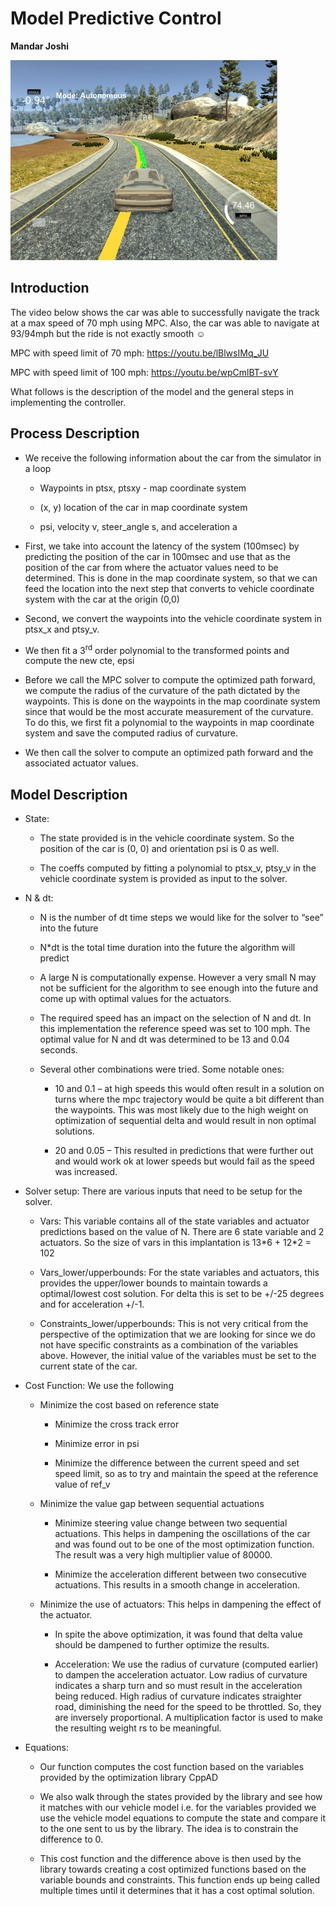 # Model Predictive Control

**Mandar Joshi**

<img src="./media/image1.png" style="width:4.44444in;height:3.33333in"
alt="A car on a road AI-generated content may be incorrect." />

## 

## Introduction

The video below shows the car was able to successfully navigate the
track at a max speed of 70 mph using MPC. Also, the car was able to
navigate at 93/94mph but the ride is not exactly smooth ☺

MPC with speed limit of 70 mph: <https://youtu.be/lBlwsIMq_JU>

MPC with speed limit of 100 mph: <https://youtu.be/wpCmlBT-svY>

What follows is the description of the model and the general steps in
implementing the controller.

## Process Description 

- We receive the following information about the car from the simulator
  in a loop

  - Waypoints in ptsx, ptsxy - map coordinate system

  - (x, y) location of the car in map coordinate system

  - psi, velocity v, steer_angle s, and acceleration a

- First, we take into account the latency of the system (100msec) by
  predicting the position of the car in 100msec and use that as the
  position of the car from where the actuator values need to be
  determined. This is done in the map coordinate system, so that we can
  feed the location into the next step that converts to vehicle
  coordinate system with the car at the origin (0,0)

- Second, we convert the waypoints into the vehicle coordinate system in
  ptsx_x and ptsy_v.

- We then fit a 3<sup>rd</sup> order polynomial to the transformed
  points and compute the new cte, epsi

- Before we call the MPC solver to compute the optimized path forward,
  we compute the radius of the curvature of the path dictated by the
  waypoints. This is done on the waypoints in the map coordinate system
  since that would be the most accurate measurement of the curvature. To
  do this, we first fit a polynomial to the waypoints in map coordinate
  system and save the computed radius of curvature.

- We then call the solver to compute an optimized path forward and the
  associated actuator values.

## Model Description

- State:

  - The state provided is in the vehicle coordinate system. So the
    position of the car is (0, 0) and orientation psi is 0 as well.

  - The coeffs computed by fitting a polynomial to ptsx_v, ptsy_v in the
    vehicle coordinate system is provided as input to the solver.

- N & dt:

  - N is the number of dt time steps we would like for the solver to
    “see” into the future

  - N\*dt is the total time duration into the future the algorithm will
    predict

  - A large N is computationally expense. However a very small N may not
    be sufficient for the algorithm to see enough into the future and
    come up with optimal values for the actuators.

  - The required speed has an impact on the selection of N and dt. In
    this implementation the reference speed was set to 100 mph. The
    optimal value for N and dt was determined to be 13 and 0.04 seconds.

  - Several other combinations were tried. Some notable ones:

    - 10 and 0.1 – at high speeds this would often result in a solution
      on turns where the mpc trajectory would be quite a bit different
      than the waypoints. This was most likely due to the high weight on
      optimization of sequential delta and would result in non optimal
      solutions.

    - 20 and 0.05 – This resulted in predictions that were further out
      and would work ok at lower speeds but would fail as the speed was
      increased.

- Solver setup: There are various inputs that need to be setup for the
  solver.

  - Vars: This variable contains all of the state variables and actuator
    predictions based on the value of N. There are 6 state variable and
    2 actuators. So the size of vars in this implantation is 13\*6 +
    12\*2 = 102

  - Vars_lower/upperbounds: For the state variables and actuators, this
    provides the upper/lower bounds to maintain towards a optimal/lowest
    cost solution. For delta this is set to be +/-25 degrees and for
    acceleration +/-1.

  - Constraints_lower/upperbounds: This is not very critical from the
    perspective of the optimization that we are looking for since we do
    not have specific constraints as a combination of the variables
    above. However, the initial value of the variables must be set to
    the current state of the car.

- Cost Function: We use the following

  - Minimize the cost based on reference state

    - Minimize the cross track error

    - Minimize error in psi

    - Minimize the difference between the current speed and set speed
      limit, so as to try and maintain the speed at the reference value
      of ref_v

  - Minimize the value gap between sequential actuations

    - Minimize steering value change between two sequential actuations.
      This helps in dampening the oscillations of the car and was found
      out to be one of the most optimization function. The result was a
      very high multiplier value of 80000.

    - Minimize the acceleration different between two consecutive
      actuations. This results in a smooth change in acceleration.

  - Minimize the use of actuators: This helps in dampening the effect of
    the actuator.

    - In spite the above optimization, it was found that delta value
      should be dampened to further optimize the results.

    - Acceleration: We use the radius of curvature (computed earlier) to
      dampen the acceleration actuator. Low radius of curvature
      indicates a sharp turn and so must result in the acceleration
      being reduced. High radius of curvature indicates straighter road,
      diminishing the need for the speed to be throttled. So, they are
      inversely proportional. A multiplication factor is used to make
      the resulting weight rs to be meaningful.

- Equations:

  - Our function computes the cost function based on the variables
    provided by the optimization library CppAD

  - We also walk through the states provided by the library and see how
    it matches with our vehicle model i.e. for the variables provided we
    use the vehicle model equations to compute the state and compare it
    to the one sent to us by the library. The idea is to constrain the
    difference to 0.

  - This cost function and the difference above is then used by the
    library towards creating a cost optimized functions based on the
    variable bounds and constraints. This function ends up being called
    multiple times until it determines that it has a cost optimal
    solution.
